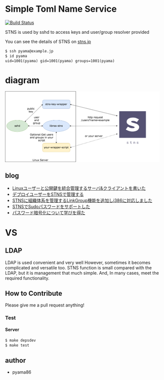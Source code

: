 # Simple Toml Name Service
[![Build Status](https://travis-ci.org/STNS/STNS.svg?branch=master)](https://travis-ci.org/STNS/STNS)

STNS is used by sshd to access keys and user/group resolver provided

You can see the details of STNS on [stns.jp](http://stns.jp)

```
$ ssh pyama@example.jp
$ id pyama
uid=1001(pyama) gid=1001(pyama) groups=1001(pyama)
```

# diagram
![overview](https://raw.githubusercontent.com/STNS/STNS/master/docs/images/diagram.png)

## blog
* [Linuxユーザーと公開鍵を統合管理するサーバ&クライアントを書いた](https://ten-snapon.com/archives/1228)
* [デプロイユーザーをSTNSで管理する](https://ten-snapon.com/archives/1330)
* [STNSに組織体系を管理するLinkGroup機能を追加しi386に対応しました](https://ten-snapon.com/archives/1346)
* [STNSでSudoパスワードをサポートした](https://ten-snapon.com/archives/1355)
* [パスワード暗号化について学びを得た](https://ten-snapon.com/archives/1399)

# VS
## LDAP
LDAP is used convenient and very well
However, sometimes it becomes complicated and versatile too.
STNS function is small compared with the LDAP, but it is management that much simple.
And, In many cases, meet the required functionality.

## How to Contribute
Please give me a pull request anything!

### Test
#### Server
```
$ make depsdev
$ make test
```
## author
* pyama86
